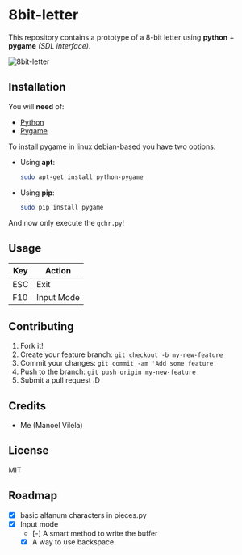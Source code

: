 # 8bit-letter

This repository contains a prototype of a 8-bit letter using **python** + **pygame** _(SDL interface)_.

![8bit-letter](8bit-letter-example.gif)

## Installation

You will **need** of:

* [Python](https://www.python.org/)
* [Pygame](http://www.pygame.org/download.shtml)

To install pygame in linux debian-based you have two options:

* Using **apt**:
  ```bash
  sudo apt-get install python-pygame
  ```

* Using **pip**:
  ```bash
  sudo pip install pygame
  ```

And now only execute the `gchr.py`!

## Usage

 Key  |      Action       |
------| ----------------  |
 ESC  |       Exit        |
 F10  |    Input Mode     |

## Contributing

1. Fork it!
2. Create your feature branch: `git checkout -b my-new-feature`
3. Commit your changes: `git commit -am 'Add some feature'`
4. Push to the branch: `git push origin my-new-feature`
5. Submit a pull request :D

## Credits

  * Me (Manoel Vilela)

## License

MIT

## Roadmap

- [X] basic alfanum characters in pieces.py 
- [X] Input mode
  - [-] A smart method to write the buffer
  - [X] A way to use backspace
